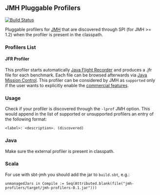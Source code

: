 ## JMH Pluggable Profilers
[![Build Status](https://travis-ci.org/biboudis/jmh-profilers.svg?branch=master)](https://travis-ci.org/biboudis/jmh-profilers)

Pluggable profilers for [JMH](http://openjdk.java.net/projects/code-tools/jmh/)
that are discovered through SPI (for JMH >= 1.2) when the profiler is present in the classpath.

### Profilers List
#### JFR Profiler
This profiler starts automatically
[Java Flight Recorder](http://docs.oracle.com/javase/8/docs/technotes/guides/jfr/)
and produces a .jfr file for each benchmark. Each file can be browsed afterwards
via
[Java Mission Control](http://www.oracle.com/technetwork/java/javaseproducts/mission-control/java-mission-control-1998576.html).
This profiler can be considered by JMH as ```supported``` only if the user wants
to explicitly enable the
[commercial features](http://www.oracle.com/technetwork/java/javase/terms/products/index.html).

### Usage
Check if your profiler is discovered through the ```-lprof``` JMH option. This
would append in the list of supported or unsupported profilers an entry of the
following format:
```
<label>: <description>. (discovered)
```

### Java
Make sure the external profiler is present in classpath.

### Scala
For use with sbt-jmh you should add the jar to ```build.sbt```, e.g.:
```
unmanagedJars in Compile := Seq(Attributed.blank(file("jmh-profilers/target/jmh-profilers-0.1.jar")))
```

